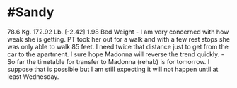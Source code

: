 # #Sandy
78.6 Kg. 172.92 Lb. [-2.42] 1.98 Bed Weight
	- I am very concerned with how weak she is getting.  PT took her out for a walk and with a few rest stops she was only able to walk 85 feet.  I need twice that distance just to get from the car to the apartment.  I sure hope Madonna will reverse the trend quickly.
	- So far the timetable for transfer to Madonna (rehab) is for tomorrow.  I suppose that is possible but I am still expecting it will not happen until at least Wednesday.